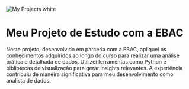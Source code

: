 ![My Projects white](https://github.com/user-attachments/assets/b0ef92c4-5562-4ce2-8b14-a029a9e35535)

# Meu Projeto de Estudo com a EBAC

Neste projeto, desenvolvido em parceria com a EBAC, apliquei os conhecimentos adquiridos ao longo do curso para realizar uma análise prática e detalhada de dados. Utilizei ferramentas como Python e bibliotecas de visualização para gerar insights relevantes. A experiência contribuiu de maneira significativa para meu desenvolvimento como analista de dados.

